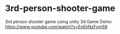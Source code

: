 # 3rd-person-shooter-game
3rd person shooter game using unity 3d
Game Demo
https://www.youtube.com/watch?v=EnEkNzFvmS8
